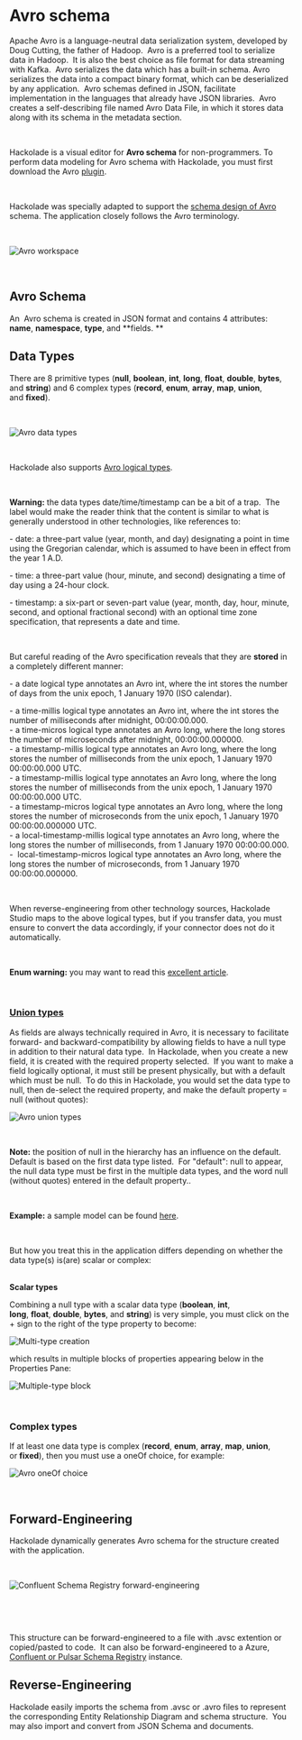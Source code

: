 # Avro schema

Apache Avro is a language-neutral data serialization system, developed by Doug Cutting, the father of Hadoop.&nbsp; Avro is a preferred tool to serialize data in Hadoop.&nbsp; It is also the best choice as file format for data streaming with Kafka.&nbsp; Avro serializes the data which has a built-in schema. Avro serializes the data into a compact binary format, which can be deserialized by any application.&nbsp; Avro schemas defined in JSON, facilitate implementation in the languages that already have JSON libraries.&nbsp; Avro creates a self-describing file named Avro Data File, in which it stores data along with its schema in the metadata section.

&nbsp;

Hackolade is a visual editor for **Avro schema** for non-programmers. To perform data modeling for Avro schema with Hackolade, you must first download the Avro [plugin](<https://hackolade.com/help/DownloadadditionalDBtargetplugin.html> "target=\"\_blank\"").  

&nbsp;

Hackolade was specially adapted to support the [schema design of Avro](<https://hackolade.com/nosqldb/avro-schema-editor.html> "target=\"\_blank\"") schema. The application closely follows the Avro terminology.

&nbsp;

![Avro workspace](<lib/Avro%20workspace.png>)

&nbsp;

## Avro Schema

An  Avro schema is created in JSON format and contains 4 attributes: **name**, **namespace**, **type**, and **fields. **

## Data Types

There are 8 primitive types (**null**, **boolean**, **int**, **long**, **float**, **double**, **bytes**, and **string**) and 6 complex types (**record**, **enum**, **array**, **map**, **union**, and **fixed**).

&nbsp;

![Avro data types](<lib/Avro%20data%20types.png>)

&nbsp;

Hackolade also supports [Avro logical types](<https://avro.apache.org/docs/1.11.0/spec.html#Logical%20Types> "target=\"\_blank\"").&nbsp;

&nbsp;

**Warning:** the data types date/time/timestamp can be a bit of a trap.&nbsp; The label would make the reader think that the content is similar to what is generally understood in other technologies, like references to:

\- date: a three-part value (year, month, and day) designating a point in time using the Gregorian calendar, which is assumed to have been in effect from the year 1 A.D.

\- time: a three-part value (hour, minute, and second) designating a time of day using a 24-hour clock.

\- timestamp: a six-part or seven-part value (year, month, day, hour, minute, second, and optional fractional second) with an optional time zone specification, that represents a date and time.

&nbsp;

But careful reading of the Avro specification reveals that they are **stored** in a completely different manner:

\- a date logical type annotates an Avro int, where the int stores the number of days from the unix epoch, 1 January 1970 (ISO calendar).

\- a time-millis logical type annotates an Avro int, where the int stores the number of milliseconds after midnight, 00:00:00.000.\
\- a time-micros logical type annotates an Avro long, where the long stores the number of microseconds after midnight, 00:00:00.000000.\
\- a timestamp-millis logical type annotates an Avro long, where the long stores the number of milliseconds from the unix epoch, 1 January 1970 00:00:00.000 UTC.\
\- a timestamp-millis logical type annotates an Avro long, where the long stores the number of milliseconds from the unix epoch, 1 January 1970 00:00:00.000 UTC.\
\- a timestamp-micros logical type annotates an Avro long, where the long stores the number of microseconds from the unix epoch, 1 January 1970 00:00:00.000000 UTC.\
\- a local-timestamp-millis logical type annotates an Avro long, where the long stores the number of milliseconds, from 1 January 1970 00:00:00.000.\
\-&nbsp; local-timestamp-micros logical type annotates an Avro long, where the long stores the number of microseconds, from 1 January 1970 00:00:00.000000.

&nbsp;

When reverse-engineering from other technology sources, Hackolade Studio maps to the above logical types, but if you transfer data, you must ensure to convert the data accordingly, if your connector does not do it automatically.

&nbsp;

**Enum warning:** you may want to read this [excellent article](<https://medium.com/expedia-group-tech/safety-considerations-when-using-enums-in-avro-schemas-82e18baaa081> "target=\"\_blank\"").&nbsp;

&nbsp;

### [Union types](<https://avro.apache.org/docs/current/spec.html#Unions> "target=\"\_blank\"")

As fields are always technically required in Avro, it is necessary to facilitate forward- and backward-compatibility by allowing fields to have a null type in addition to their natural data type.&nbsp; In Hackolade, when you create a new field, it is created with the required property selected.&nbsp; If you want to make a field logically optional, it must still be present physically, but with a default which must be null.&nbsp; To do this in Hackolade, you would set the data type to null, then de-select the required property, and make the default property = null (without quotes):

![Avro union types](<lib/Avro%20union%20types.png>)

&nbsp;

**Note:** the position of null in the hierarchy has an influence on the default.&nbsp; Default is based on the first data type listed.&nbsp; For "default": null to appear, the null data type must be first in the multiple data types, and the word null (without quotes) entered in the default property..

&nbsp;

**Example:** a sample model can be found [here](<https://hackolade.com/samplemodels.html#avro> "target=\"\_blank\"").

&nbsp;

But how you treat this in the application differs depending on whether the data type(s) is(are) scalar or complex:

\
**Scalar types**

Combining a null type with a scalar data type (**boolean**, **int**, **long**, **float**, **double**, **bytes**, and **string**) is very simple, you must click on the + sign to the right of the type property to become:

![Multi-type creation](<lib/Multi-type%20creation.png>)

which results in multiple blocks of properties appearing below in the Properties Pane:

![Multiple-type block](<lib/Multiple-type%20block.png>)

&nbsp;

### Complex types

If at least one data type is complex (**record**, **enum**, **array**, **map**, **union**, or **fixed**), then you must use a oneOf choice, for example:

![Avro oneOf choice](<lib/Avro%20oneOf%20choice.png>)

&nbsp;

## Forward-Engineering

Hackolade dynamically generates Avro schema for the structure created with the application.

&nbsp;

![Confluent Schema Registry forward-engineering](<lib/Confluent%20Schema%20Registry%20forward-engineering.png>)

&nbsp;

&nbsp;

This structure can be forward-engineered to a file with .avsc extention or copied/pasted to code.&nbsp; It can also be forward-engineered to a Azure, [Confluent or Pulsar Schema Registry](<ConfluentSchemaRegistry.md>) instance.

## Reverse-Engineering

Hackolade easily imports the schema from .avsc or .avro files to represent the corresponding Entity Relationship Diagram and schema structure.&nbsp; You may also import and convert from JSON Schema and documents.

